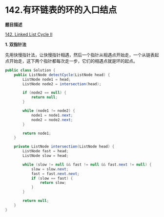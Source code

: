 # 142.有环链表的环的入口结点

**题目描述**

[142. Linked List Cycle II](https://leetcode.com/problems/linked-list-cycle-ii/)

**1. 双指针法**

先用快慢指针法，让快慢指针相遇，然后一个指针从相遇点开始走，一个从链表起点开始走，这下两个指针都每次走一步，它们的相遇点就是环的起点。

```java
public class Solution {
    public ListNode detectCycle(ListNode head) {
        ListNode node1 = head;
        ListNode node2 = intersection(head);

        if (node2 == null) {
            return null;
        }

        while (node1 != node2) {
            node1 = node1.next;
            node2 = node2.next;
        }

        return node1;
    }

    private ListNode intersection(ListNode head) {
        ListNode fast = head;
        ListNode slow = head;

        while (slow != null && fast != null && fast.next != null) {
            slow = slow.next;
            fast = fast.next.next;
            if (slow == fast) {
                return slow;
            }
        }

        return null;
    }
}
```